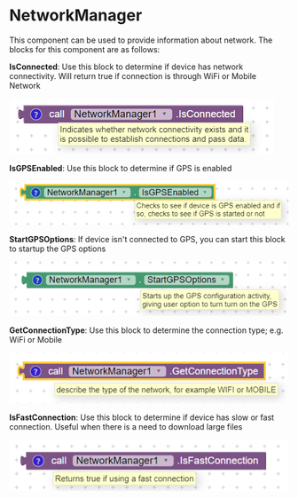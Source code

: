 # NetworkManager

This component can be used to provide information about network. The blocks for this component are as follows:

**IsConnected**: Use this block to determine if device has network connectivity. Will return true if connection is through WiFi or Mobile Network

![](/assets/networkMgr1.png)

**IsGPSEnabled**: Use this block to determine if GPS is enabled

![](/assets/networkMgr3.png)

**StartGPSOptions**: If device isn't connected to GPS, you can start this block to startup the GPS options

![](/assets/networkMgr2.png)

**GetConnectionType**: Use this block to determine the connection type; e.g. WiFi or Mobile

![](/assets/networkMgr4.png)

**IsFastConnection**: Use this block to determine if device has slow or fast connection. Useful when there is a need to download large files

![](/assets/networkMgr6.png)

